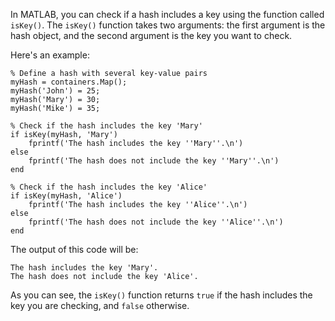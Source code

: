 In MATLAB, you can check if a hash includes a key using the function called `isKey()`. The `isKey()` function takes two arguments: the first argument is the hash object, and the second argument is the key you want to check.

Here's an example:

```
% Define a hash with several key-value pairs
myHash = containers.Map();
myHash('John') = 25;
myHash('Mary') = 30;
myHash('Mike') = 35;

% Check if the hash includes the key 'Mary'
if isKey(myHash, 'Mary')
    fprintf('The hash includes the key ''Mary''.\n')
else
    fprintf('The hash does not include the key ''Mary''.\n')
end

% Check if the hash includes the key 'Alice'
if isKey(myHash, 'Alice')
    fprintf('The hash includes the key ''Alice''.\n')
else
    fprintf('The hash does not include the key ''Alice''.\n')
end
```

The output of this code will be:

```
The hash includes the key 'Mary'.
The hash does not include the key 'Alice'.
```

As you can see, the `isKey()` function returns `true` if the hash includes the key you are checking, and `false` otherwise.